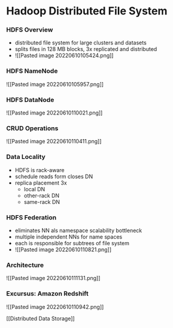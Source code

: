 # Hadoop Distributed File System
### HDFS Overview
+ distributed file system for large clusters and datasets
+ splits files in 128 MB blocks, 3x replicated and distributed
+ ![[Pasted image 20220610105424.png]]

### HDFS NameNode
![[Pasted image 20220610105957.png]]

### HDFS DataNode
![[Pasted image 20220610110021.png]]

### CRUD Operations
![[Pasted image 20220610110411.png]]

### Data Locality
+ HDFS is rack-aware
+ schedule reads form closes DN
+ replica placement 3x
	+ local DN
	+ other-rack DN
	+ same-rack DN

### HDFS Federation
+ eliminates NN als namespace scalability bottleneck
+ multiple independent NNs for name spaces
+ each is responsible for subtrees of file system
+ ![[Pasted image 20220610110821.png]]

### Architecture
![[Pasted image 20220610111131.png]]

### Excursus: Amazon Redshift
![[Pasted image 20220610110942.png]]

[[Distributed Data Storage]]
